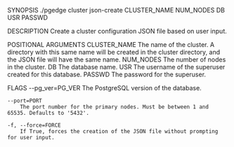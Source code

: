 
SYNOPSIS
    ./pgedge cluster json-create CLUSTER_NAME NUM_NODES DB USR PASSWD <flags>

DESCRIPTION
    Create a cluster configuration JSON file based on user input.

POSITIONAL ARGUMENTS
    CLUSTER_NAME
        The name of the cluster. A directory with this same name will be created in the cluster directory, and the JSON file will have the same name.
    NUM_NODES
        The number of nodes in the cluster.
    DB
        The database name.
    USR
        The username of the superuser created for this database.
    PASSWD
        The password for the superuser.

FLAGS
    --pg_ver=PG_VER
        The PostgreSQL version of the database.
    
    --port=PORT
        The port number for the primary nodes. Must be between 1 and 65535. Defaults to '5432'.
    
    -f, --force=FORCE
        If True, forces the creation of the JSON file without prompting for user input.
    
